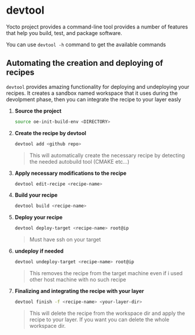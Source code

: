 # devtool
Yocto project provides a command-line tool provides a number of features that help you build, test, and package software.

You can use `devtool -h` command to get the available commands

## Automating the creation and deploying of recipes

`devtool` provides amazing functionality for deploying and undeploying your recipes. It creates a sandbox named workspace that it uses during the devolpment phase, then you can integrate the recipe to your layer easly

1. **Source the project**
    ```bash
    source oe-init-build-env <DIRECTORY>
    ```
2. **Create the recipe by devtool**
    ```bash
    devtool add <github repo>
    ```
    > This will automatically create the necessary recipe by detecting the needed autobuild tool (CMAKE etc...)

3. **Apply necessary modifications  to the recipe**
    ```bash
    devtool edit-recipe <recipe-name>
    ```
4. **Build your recipe**
    ```bash
    devtool build <recipe-name>
    ```
5. **Deploy your recipe**
    ```bash
    devtool deploy-target <recipe-name> root@ip
    ```
    > Must have ssh on your target
6. **undeploy if needed**
    ```bash
    devtool undeploy-target <recipe-name> root@ip
    ```
    > This removes the recipe from the target machine even if i used other host machine with no such recipe 
7. **Finalizing and integrating the recipe with your layer**
    ```bash
    devtool finish -f <recipe-name> <your-layer-dir>
    ```
    >This will delete the recipe from the workspace dir and apply the recipe to your layer. If you want you can delete the whole workspace dir.